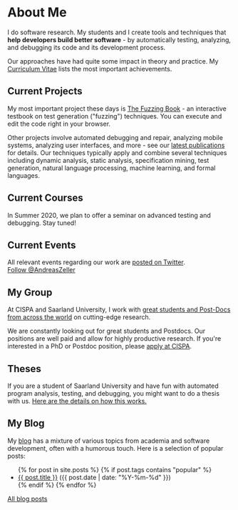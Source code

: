 # About Me

I do software research.  My students and I create tools and techniques that **help developers build better software** - by automatically testing, analyzing, and debugging its code and its development process.

Our approaches have had quite some impact in theory and practice.  My [Curriculum Vitae](assets/ZellerCV.pdf) lists the most important achievements.


## Current Projects

My most important project these days is [The Fuzzing Book](https://www.fuzzingbook.org/) - an interactive testbook on test generation ("fuzzing") techniques.  You can execute and edit the code right in your browser.

Other projects involve automated debugging and repair, analyzing mobile systems, analyzing user interfaces, and more - see our [latest publications](https://scholar.google.com/citations?user=-Qytr_YAAAAJ&hl=en&oi=ao) for details.  Our techniques typically apply and combine several techniques including dynamic analysis, static analysis, specification mining, test generation, natural language processing, machine learning, and formal languages.


## Current Courses

In Summer 2020, we plan to offer a seminar on advanced testing and debugging.  Stay tuned!


## Current Events

<!-- <a class="twitter-timeline" data-lang="en" data-height="400" data-chrome="noheader nofooter noborders transparent" href="https://twitter.com/AndreasZeller">Tweets by AndreasZeller</a> <script async src="https://platform.twitter.com/widgets.js" charset="utf-8"></script> -->
All relevant events regarding our work are [posted on Twitter](https://twitter.com/AndreasZeller).
<br>
<a href="https://twitter.com/AndreasZeller?ref_src=twsrc%5Etfw" class="twitter-follow-button">Follow @AndreasZeller</a><script async src="https://platform.twitter.com/widgets.js" charset="utf-8"></script>



## My Group

At CISPA and Saarland University, I work with [great students and Post-Docs from across the world](Group.md) on cutting-edge research.

We are constantly looking out for great students and Postdocs.  Our positions are well paid and allow for highly productive research.  If you're interested in a PhD or Postdoc position, please [apply at CISPA](https://www.cispa.saarland/).


## Theses

If you are a student of Saarland University and have fun with automated program analysis, testing, and debugging, you might want to do a thesis with us.  [Here are the details on how this works.](Theses.md)



## My Blog

My [blog](Blog.md) has a mixture of various topics from academia and software development, often with a humorous touch.  Here is a selection of popular posts:

<ul>
  {% for post in site.posts %}
  {% if post.tags contains "popular" %}
    <li>
      <a href="{{ post.url }}">{{ post.title }}</a>
      (<span class="date">{{ post.date | date: "%Y-%m-%d" }}</span>)
    </li>
  {% endif %}
  {% endfor %}
</ul>

[All blog posts](Blog.md)
